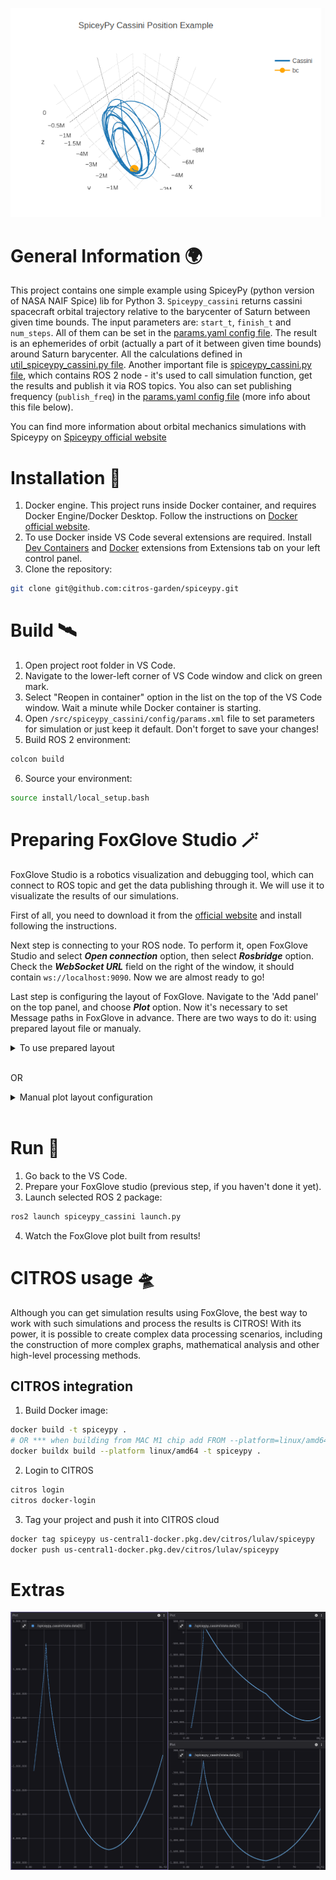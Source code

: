 ![png](/docs/img/Example0.png "Maneuver example from Spiceypy docs")
# General Information 🌍
This project contains one simple example using SpiceyPy (python version of NASA NAIF Spice) lib for Python 3. `Spiceypy_cassini` returns cassini spacecraft orbital trajectory relative to the barycenter of Saturn between given time bounds. The input parameters are: ```start_t```, ```finish_t``` and ```num_steps```. All of them  can be set in the [params.yaml config file](/src/spiceypy_cassini/config/params.yaml). The result is an ephemerides of orbit (actually a part of it between given time bounds) around Saturn barycenter. All the calculations defined in [util_spiceypy_cassini.py file](/src/spiceypy_cassini/spiceypy_cassini/util_spiceypy_cassini.py).
Another important file is [spiceypy_cassini.py file](/src/spiceypy_cassini/spiceypy_cassini/spiceypy_cassini.py), which contains ROS 2 node  - it's used to call simulation function, get the results and publish it via ROS topics. You also can set publishing frequency (```publish_freq```) in the [params.yaml config file](/src/spiceypy_cassini/config/params.yaml) (more info about this file below).


You can find more information about orbital mechanics simulations with Spiceypy on [Spiceypy official website](https://spiceypy.readthedocs.io/en/v2.0.0/index.html)

# Installation 🛫
1. Docker engine. This project runs inside Docker container, and requires Docker Engine/Docker Desktop. Follow the instructions on [Docker official website](https://www.docker.com/get-started/).
2. To use Docker inside VS Code several extensions are required. Install [Dev Containers](https://marketplace.visualstudio.com/items?itemName=ms-vscode-remote.remote-containers) and [Docker](https://marketplace.visualstudio.com/items?itemName=ms-azuretools.vscode-docker) extensions from Extensions tab on your left control panel.
3. Clone the repository:
```bash 
git clone git@github.com:citros-garden/spiceypy.git
```

# Build 🛰
1. Open project root folder in VS Code.
2. Navigate to the lower-left corner of VS Code window and click on green mark.
3. Select "Reopen in container" option in the list on the top of the VS Code window. Wait a minute while Docker container is starting.
4. Open ```/src/spiceypy_cassini/config/params.xml``` file to set parameters for simulation or just keep it default. Don't forget to save your changes!
5. Build ROS 2 environment:
```bash 
colcon build
```
6. Source your environment:
```bash 
source install/local_setup.bash
```

# Preparing FoxGlove Studio 🪄
FoxGlove Studio is a robotics visualization and debugging tool, which can connect to ROS topic and get the data publishing through it. We will use it to visualizate the results of our simulations.

First of all, you need to download it from the [official website](https://foxglove.dev/) and install following the instructions. 

Next step is connecting to your ROS node. To perform it, open FoxGlove Studio and select *__Open connection__* option, then select *__Rosbridge__* option. Check the *__WebSocket URL__* field on the right of the window, it should contain ```ws://localhost:9090```. Now we are almost ready to go!

Last step is configuring the layout of FoxGlove. Navigate to the 'Add panel' on the top panel, and choose __*Plot*__ option. Now it's necessary to set Message paths in FoxGlove in advance. There are two ways to do it: using prepared layout file or manualy.

<details>
  <summary>To use prepared layout</summary>

1. Click on the top left button (with FoxGlove icon), then click on the *__view__* and choose *__Import layout from file...__*.

2. Copy code from file in [foxglove_layouts](/foxglove_layouts/) folder for the example you want to use.

3. Contragulations! You are ready to start!
</details>
<br>

OR 

<details>
  <summary>Manual plot layout configuration</summary>

Add three plot tabs to your layout, then go to the tab settings, 'Series' tab and add ```/spiceypy_cassini/state.data[i]``` line to the Message path for each plot, and change ```i``` for 0-2 for each plot.
Although the best way to process simulation results is CITROS notebook.
</details>
<br>


# Run 🚀
1. Go back to the VS Code.
2. Prepare your FoxGlove studio (previous step, if you haven't done it yet).
3. Launch selected ROS 2 package:
```bash 
ros2 launch spiceypy_cassini launch.py
```
4. Watch the FoxGlove plot built from results!

# CITROS usage 🛸
Although you can get simulation results using FoxGlove, the best way to work with such simulations and process the results is CITROS! With its power, it is possible to create complex data processing scenarios, including the construction of more complex graphs, mathematical analysis and other high-level processing methods.

## CITROS integration
1. Build Docker image:
```bash
docker build -t spiceypy .
# OR *** when building from MAC M1 chip add FROM --platform=linux/amd64 ***
docker buildx build --platform linux/amd64 -t spiceypy .   
```
2. Login to CITROS
 ```bash
citros login
citros docker-login
```
3. Tag your project and push it into CITROS cloud
 ```bash
docker tag spiceypy us-central1-docker.pkg.dev/citros/lulav/spiceypy
docker push us-central1-docker.pkg.dev/citros/lulav/spiceypy
```


# Extras

![png](/docs/img/Example1.png "Results example")


